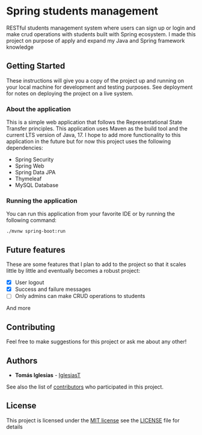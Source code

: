 # Spring students management

RESTful students management system where users can sign up or login and make crud operations with students built with Spring ecosystem.
I made this project on purpose of apply and expand my Java and Spring framework knowledge

## Getting Started

These instructions will give you a copy of the project up and running on your local machine for development and testing purposes. See deployment for notes on deploying the project on a live system.

### About the application

This is a simple web application that follows the Representational State Transfer principles. This application uses Maven as the build tool and the current LTS version of Java, 17. I hope to add more functionality to this application in the future but for now this project uses the following dependencies:

- Spring Security
- Spring Web
- Spring Data JPA
- Thymeleaf
- MySQL Database

### Running the application

You can run this application from your favorite IDE or by running the following command:

    ./mvnw spring-boot:run

## Future features
These are some features that I plan to add to the project so that it scales little by little and eventually becomes a robust project:
- [x] User logout
- [x] Success and failure messages
- [ ] Only admins can make CRUD operations to students

And more

## Contributing

Feel free to make suggestions for this project or ask me about any other!

## Authors

  - **Tomás Iglesias** -
    [IglesiasT](https://github.com/IglesiasT)

See also the list of
[contributors](https://github.com/IglesiasT/spring-students-management/graphs/contributors) who participated in this project.

## License

This project is licensed under the [MIT license](LICENSE) see the [LICENSE](LICENSE) file for details
